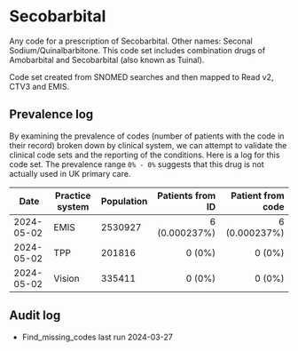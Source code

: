 # Secobarbital

Any code for a prescription of Secobarbital. Other names: Seconal Sodium/Quinalbarbitone. This code set includes combination drugs of Amobarbital and Secobarbital (also known as Tuinal).

Code set created from SNOMED searches and then mapped to Read v2, CTV3 and EMIS.

## Prevalence log

By examining the prevalence of codes (number of patients with the code in their record) broken down by clinical system, we can attempt to validate the clinical code sets and the reporting of the conditions. Here is a log for this code set. The prevalence range `0% - 0%` suggests that this drug is not actually used in UK primary care.

| Date       | Practice system | Population | Patients from ID | Patient from code |
| ---------- | --------------- | ---------- | ---------------: | ----------------: |
| 2024-05-02 | EMIS            | 2530927    |    6 (0.000237%) |     6 (0.000237%) |
| 2024-05-02 | TPP             | 201816     |           0 (0%) |            0 (0%) |
| 2024-05-02 | Vision          | 335411     |           0 (0%) |            0 (0%) |

## Audit log

- Find_missing_codes last run 2024-03-27
